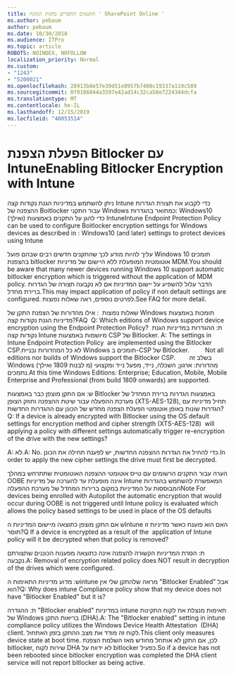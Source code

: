 ```yaml
---
title: התנאים החסרים בחנות המונח ' SharePoint Online '
ms.author: pebaum
author: pebaum
ms.date: 10/30/2018
ms.audience: ITPro
ms.topic: article
ROBOTS: NOINDEX, NOFOLLOW
localization_priority: Normal
ms.custom:
- "1243"
- "5200021"
ms.openlocfilehash: 28913b8e57e39d51e8957b7408c19337a119c589
ms.sourcegitcommit: 0f0186044a3597e42ad14c32ca58e7224344dcfa
ms.translationtype: MT
ms.contentlocale: he-IL
ms.lasthandoff: 12/15/2019
ms.locfileid: "40053514"
---
```

# <a name="enabling-bitlocker-encryption-with-intune"></a><span data-ttu-id="594ad-102">הפעלת הצפנת Bitlocker עם Intune</span><span class="sxs-lookup"><span data-stu-id="594ad-102">Enabling Bitlocker Encryption with Intune</span></span>

<span data-ttu-id="594ad-103">ניתן להשתמש במדיניות הגנת נקודות קצה Intune כדי לקבוע את תצורת הגדרות ההצפנה של Boitlocker עבור התקני Windows כמתואר בהגדרות: Windows10 (ואילך) כדי להגן על התקנים באמצעות Intune</span><span class="sxs-lookup"><span data-stu-id="594ad-103">Intune Endpoint Protection Policy can be used to configure Boitlocker encryption settings for Windows devices as described in : Windows10 (and later) settings to protect devices using Intune</span></span>

<span data-ttu-id="594ad-104">עליך להיות מודע לכך שהתקנים חדשים רבים שבהם פועל Windows 10 תומכים בהצפנת bitlocker אוטומטית המופעלת ללא היישום של מדיניות MDM.</span><span class="sxs-lookup"><span data-stu-id="594ad-104">You should be aware that many newer devices running Windows 10 support automatic bitlocker encryption which is triggered without the application of MDM policy.</span></span> <span data-ttu-id="594ad-105">הדבר עלול להשפיע על יישום המדיניות אם לא נקבעה תצורה של הגדרות ברירת מחדל.</span><span class="sxs-lookup"><span data-stu-id="594ad-105">This may impact application of policy if non default settings are configured.</span></span> <span data-ttu-id="594ad-106">לפרטים נוספים, ראה שאלות נפוצות.</span><span class="sxs-lookup"><span data-stu-id="594ad-106">See FAQ for more detail.</span></span>


<span data-ttu-id="594ad-107">שאלות נפוצות  : אילו מהדורות של הצפנת התקן של Windows תומכות באמצעות מדיניות הגנת נקודות קצה?</span><span class="sxs-lookup"><span data-stu-id="594ad-107">FAQ  Q: Which editions of Windows support device encryption using the Endpoint Protection Policy?</span></span>
<span data-ttu-id="594ad-108"> ת: ההגדרות במדיניות הגנת נקודות קצה Intune מיושמות באמצעות CSP של Bitlocker.</span><span class="sxs-lookup"><span data-stu-id="594ad-108"> A: The settings in Intune Endpoint Protection Policy  are implemented using the Bitlocker CSP.</span></span><span data-ttu-id="594ad-109">לא כל המהדורות ובניית Windows תומכים ב-CSP של Bitlocker. 
     </span><span class="sxs-lookup"><span data-stu-id="594ad-109">  Not all editions nor builds of Windows support the Bitlocker CSP. 
     </span></span> <span data-ttu-id="594ad-110">בשלב זה Windows מהדורות: ארגון; השכלה, נייד, מפעל נייד ומקצועי (מ לבנות 1809 ואילך) נתמכים.</span><span class="sxs-lookup"><span data-stu-id="594ad-110">At this time Windows Editions: Enterprise; Education, Mobile, Mobile Enterprise and Professional (from build 1809 onwards) are supported.</span></span>




<span data-ttu-id="594ad-111">ש: אם התקן מוצפן כבר באמצעות Bitlocker באמצעות הגדרות ברירת המחדל של מערכת ההפעלה עבור שיטת ההצפנה וחוזק הצופן (XTS-AES-128), תחיל מדיניות עם הגדרות שונות באופן אוטומטי הפעלת הצפנה מחדש של הכונן עם ההגדרות החדשות?</span><span class="sxs-lookup"><span data-stu-id="594ad-111">Q: If a device is already encrypted with Bitlocker using the OS default settings for encryption method and cipher strength (XTS-AES-128)  will applying a policy with different settings automatically trigger re-encryption of the drive with the new settings?</span></span>

<span data-ttu-id="594ad-112">A: לא.</span><span class="sxs-lookup"><span data-stu-id="594ad-112">A: No.</span></span> <span data-ttu-id="594ad-113">כדי להחיל את הגדרות ההצפנה החדשות, יש לפענח תחילה את הכונן.</span><span class="sxs-lookup"><span data-stu-id="594ad-113">In order to apply the new cipher settings the drive must first be decrypted.</span></span>

<span data-ttu-id="594ad-114">הערה עבור התקנים הרשומים עם טייס אוטומטי ההצפנה האוטומטית שתתרחש במהלך OOBE אינה מופעלת עד להערכה של מדיניות Intune המאפשרת להשתמש בהגדרות המבוססות על המדיניות במקום ברירות המחדל של מערכת ההפעלה</span><span class="sxs-lookup"><span data-stu-id="594ad-114">Note For devices being enrolled with Autopilot the automatic encryption that would occur during OOBE is not triggered until Intune policy is evaluated which allows the policy based settings to be used in place of the OS defaults</span></span>




<span data-ttu-id="594ad-115">ש אם התקן מוצפן כתוצאה מיישום המדיניות הIntune האם הוא פוענח כאשר מדיניות זו תוסר?</span><span class="sxs-lookup"><span data-stu-id="594ad-115">Q If a device is encrypted as a result of the  application of Intune policy will it be decrypted when that policy is removed?</span></span>

<span data-ttu-id="594ad-116">ת: הסרת המדיניות הקשורה להצפנה אינה כתוצאה מפענוח הכוננים שתצורתם נקבעה.</span><span class="sxs-lookup"><span data-stu-id="594ad-116">A: Removal of encryption related policy does NOT result in decryption of the drives which were configured.</span></span>




<span data-ttu-id="594ad-117">ש: מדוע מדיניות התאימות הintune מראה שלהתקן שלי אין "Bitlocker Enabled" אבל הוא?</span><span class="sxs-lookup"><span data-stu-id="594ad-117">Q: Why does intune Compliance policy show that my device does not have "Bitlocker Enabled" but it is?</span></span>

<span data-ttu-id="594ad-118">ת: ההגדרה "Bitlocker enabled" במדיניות intune תאימות מנצלת את לקוח התקינות של Windows בריאות התקן (DHA).</span><span class="sxs-lookup"><span data-stu-id="594ad-118">A: The "Bitlocker enabled" setting in intune compliance policy utilizes the Windows Device Health Attestation  (DHA) client.</span></span> <span data-ttu-id="594ad-119">לקוח זה מודד את מצב ההתקן בזמן האתחול.</span><span class="sxs-lookup"><span data-stu-id="594ad-119">This client only measures device state at boot time.</span></span> <span data-ttu-id="594ad-120">לכן, אם התקן לא אותחל מחודש מאז השלמת הצפנת bitlocker, שירות לקוח DHA לא ידווח על bitlocker כפעיל.</span><span class="sxs-lookup"><span data-stu-id="594ad-120">So if a device has not been rebooted since bitlocker encryption was completed the DHA client service will not report bitlocker as being active.</span></span>